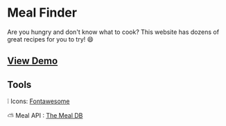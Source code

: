 # Meal Finder

Are you hungry and don't know what to cook? This website has dozens of great recipes for you to try! :smile:

## [View Demo]()


## Tools 

:grey_exclamation: Icons: [Fontawesome](https://fontawesome.com/)

:partly_sunny: Meal API  : [The Meal DB](https://www.themealdb.com/api.php)

